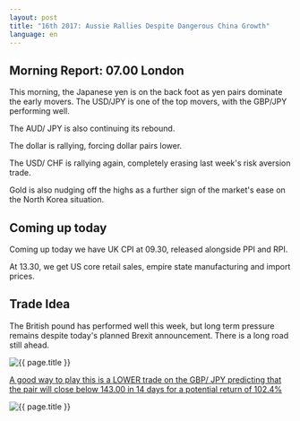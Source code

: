 ```yaml
---
layout: post
title: "16th 2017: Aussie Rallies Despite Dangerous China Growth"
language: en
---
```

## Morning Report: 07.00 London

This morning, the Japanese yen is on the back foot as yen pairs dominate the early movers. The USD/JPY is one of the top movers, with the GBP/JPY performing well. 

The AUD/ JPY is also continuing its rebound.

The dollar is rallying, forcing dollar pairs lower. 

The USD/ CHF is rallying again, completely erasing last week's risk aversion trade.

Gold is also nudging off the highs as a further sign of the market's ease on the North Korea situation. 

## Coming up today

Coming up today we have UK CPI at 09.30, released alongside PPI and RPI. 

At 13.30, we get US core retail sales, empire state manufacturing and import prices. 

## Trade Idea

The British pound has performed well this week, but long term pressure remains despite today's planned Brexit announcement. There is a long road still ahead.

<img class="post-image" src="{{ site.url }}/images/15-08-2017 07-29-19.jpg" alt="{{ page.title }}" title="{{ page.title }}">

<a href="%LINK%%?currency=GBP&market=forex&underlying=frxGBPJPY&formname=higherlower&duration_amount=14&duration_units=d&amount=10&amount_type=payout&expiry_type=duration&barrier=143.00" target="_blank">A good way to play this is a LOWER trade on the GBP/ JPY predicting that the pair will close below 143.00 in 14 days for a potential return of 102.4%</a>

<img class="post-image" src="{{ site.url }}/images/15-08-2017 07-32-14.jpg" alt="{{ page.title }}" title="{{ page.title }}">